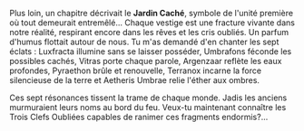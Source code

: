 Plus loin, un chapitre décrivait le **Jardin Caché**, symbole de l'unité première où tout demeurait entremêlé... Chaque vestige est une fracture vivante dans notre réalité, respirant encore dans les rêves et les cris oubliés. Un parfum d'humus flottait autour de nous. Tu m'as demandé d'en chanter les sept éclats : Luxfracta illumine sans se laisser posséder, Umbrafons féconde les possibles cachés, Vitras porte chaque parole, Argenzaar reflète les eaux profondes, Pyraethon brûle et renouvelle, Terranox incarne la force silencieuse de la terre et Aetheris Umbrae relie l'éther aux ombres.

Ces sept résonances tissent la trame de chaque monde. Jadis les anciens murmuraient leurs noms au bord du feu. Veux-tu maintenant connaître les Trois Clefs Oubliées capables de ranimer ces fragments endormis?...
